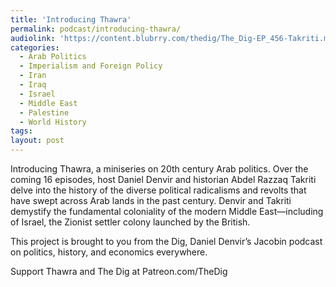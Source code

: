 ```yaml
---
title: 'Introducing Thawra'
permalink: podcast/introducing-thawra/
audiolink: 'https://content.blubrry.com/thedig/The_Dig-EP_456-Takriti.mp3'
categories:
  - Arab Politics
  - Imperialism and Foreign Policy
  - Iran
  - Iraq
  - Israel
  - Middle East
  - Palestine
  - World History
tags:
layout: post
---
```


Introducing Thawra, a miniseries on 20th century Arab politics. Over the coming 16 episodes, host Daniel Denvir and historian Abdel Razzaq Takriti delve into the history of the diverse political radicalisms and revolts that have swept across Arab lands in the past century. Denvir and Takriti demystify the fundamental coloniality of the modern Middle East—including of Israel, the Zionist settler colony launched by the British.


This project is brought to you from the Dig, Daniel Denvir’s Jacobin podcast on politics, history, and economics everywhere. 


Support Thawra and The Dig at Patreon.com/TheDig
